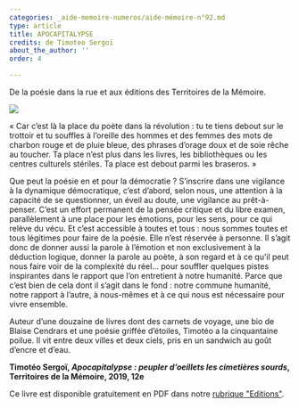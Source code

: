 ```yaml
---
categories: _aide-memoire-numeros/aide-mémoire-n°92.md
type: article
title: APOCAPITALYPSE
credits: de Timoteo Sergoï
about_the_author: ''
order: 4

---
```

De la poésie dans la rue et aux éditions des Territoires de la Mémoire.

![](https://www.territoires-memoire.be/assets/uploads/p.2-3_APOCAPITALYPSE.jpg)

« Car c’est là la place du poète dans la révolution : tu te tiens debout sur le trottoir et tu souffles à l’oreille des hommes et des femmes des mots de charbon rouge et de pluie bleue, des phrases d’orage doux et de soie rêche au toucher. Ta place n’est plus dans les livres, les bibliothèques ou les centres culturels stériles. Ta place est debout parmi les braseros. »

Que peut la poésie en et pour la démocratie ? S’inscrire dans une vigilance à la dynamique démocratique, c’est d’abord, selon nous, une attention à la capacité de se questionner, un éveil au doute, une vigilance au prêt-à-penser. C’est un effort permanent de la pensée critique et du libre examen, parallèlement à une place pour les émotions, pour les sens, pour ce qui relève du vécu. Et c’est accessible à toutes et tous : nous sommes toutes et tous légitimes pour faire de la poésie. Elle n’est réservée à personne. Il s’agit donc de donner aussi la parole à l’émotion et non exclusivement à la déduction logique, donner la parole au poète, à son regard et à ce qu’il peut nous faire voir de la complexité du réel… pour souffler quelques pistes inspirantes dans le rapport que l’on entretient à notre humanité. Parce que c’est bien de cela dont il s’agit dans le fond : notre commune humanité, notre rapport à l’autre, à nous-mêmes et à ce qui nous est nécessaire pour vivre ensemble.

Auteur d’une douzaine de livres dont des carnets de voyage, une bio de Blaise Cendrars et une poésie griffée d’étoiles, Timotéo a la cinquantaine poilue. Il vit entre deux villes et deux ciels, pris en un sandwich au goût d’encre et d’eau.

**Timotéo Sergoï, _Apocapitalypse : peupler d’oeillets les cimetières sourds_, Territoires de la Mémoire, 2019, 12e**

Ce livre est disponible gratuitement en PDF dans notre [rubrique "Editions"](https://www.territoires-memoire.be/editions#collection-points-d-encrage).